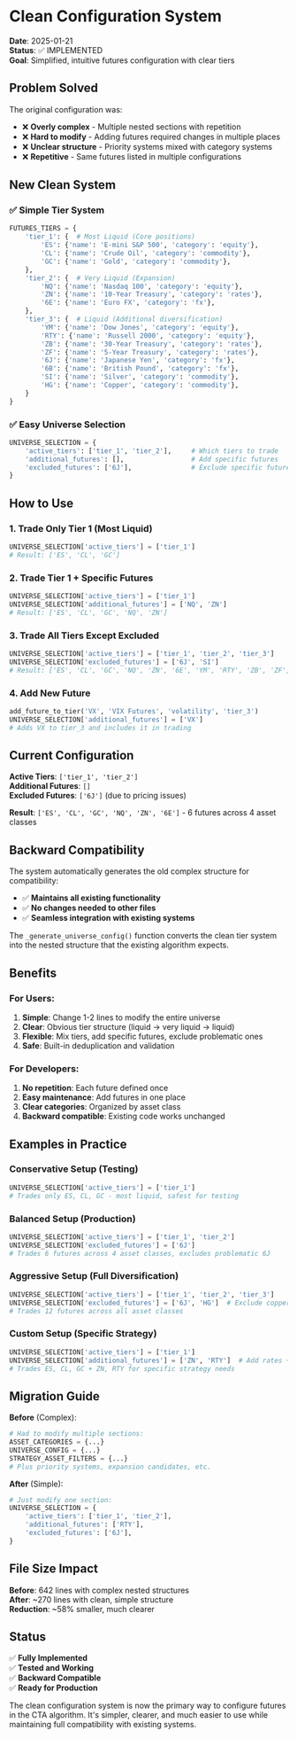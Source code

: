 # Clean Configuration System

**Date**: 2025-01-21  
**Status**: ✅ IMPLEMENTED  
**Goal**: Simplified, intuitive futures configuration with clear tiers

## Problem Solved

The original configuration was:
- ❌ **Overly complex** - Multiple nested sections with repetition
- ❌ **Hard to modify** - Adding futures required changes in multiple places
- ❌ **Unclear structure** - Priority systems mixed with category systems
- ❌ **Repetitive** - Same futures listed in multiple configurations

## New Clean System

### ✅ **Simple Tier System**
```python
FUTURES_TIERS = {
    'tier_1': {  # Most Liquid (Core positions)
        'ES': {'name': 'E-mini S&P 500', 'category': 'equity'},
        'CL': {'name': 'Crude Oil', 'category': 'commodity'},
        'GC': {'name': 'Gold', 'category': 'commodity'},
    },
    'tier_2': {  # Very Liquid (Expansion)
        'NQ': {'name': 'Nasdaq 100', 'category': 'equity'},
        'ZN': {'name': '10-Year Treasury', 'category': 'rates'},
        '6E': {'name': 'Euro FX', 'category': 'fx'},
    },
    'tier_3': {  # Liquid (Additional diversification)
        'YM': {'name': 'Dow Jones', 'category': 'equity'},
        'RTY': {'name': 'Russell 2000', 'category': 'equity'},
        'ZB': {'name': '30-Year Treasury', 'category': 'rates'},
        'ZF': {'name': '5-Year Treasury', 'category': 'rates'},
        '6J': {'name': 'Japanese Yen', 'category': 'fx'},
        '6B': {'name': 'British Pound', 'category': 'fx'},
        'SI': {'name': 'Silver', 'category': 'commodity'},
        'HG': {'name': 'Copper', 'category': 'commodity'},
    }
}
```

### ✅ **Easy Universe Selection**
```python
UNIVERSE_SELECTION = {
    'active_tiers': ['tier_1', 'tier_2'],     # Which tiers to trade
    'additional_futures': [],                 # Add specific futures
    'excluded_futures': ['6J'],               # Exclude specific futures
}
```

## How to Use

### **1. Trade Only Tier 1 (Most Liquid)**
```python
UNIVERSE_SELECTION['active_tiers'] = ['tier_1']
# Result: ['ES', 'CL', 'GC']
```

### **2. Trade Tier 1 + Specific Futures**
```python
UNIVERSE_SELECTION['active_tiers'] = ['tier_1']
UNIVERSE_SELECTION['additional_futures'] = ['NQ', 'ZN']
# Result: ['ES', 'CL', 'GC', 'NQ', 'ZN']
```

### **3. Trade All Tiers Except Excluded**
```python
UNIVERSE_SELECTION['active_tiers'] = ['tier_1', 'tier_2', 'tier_3']
UNIVERSE_SELECTION['excluded_futures'] = ['6J', 'SI']
# Result: ['ES', 'CL', 'GC', 'NQ', 'ZN', '6E', 'YM', 'RTY', 'ZB', 'ZF', '6B', 'HG']
```

### **4. Add New Future**
```python
add_future_to_tier('VX', 'VIX Futures', 'volatility', 'tier_3')
UNIVERSE_SELECTION['additional_futures'] = ['VX']
# Adds VX to tier_3 and includes it in trading
```

## Current Configuration

**Active Tiers**: `['tier_1', 'tier_2']`  
**Additional Futures**: `[]`  
**Excluded Futures**: `['6J']` (due to pricing issues)  

**Result**: `['ES', 'CL', 'GC', 'NQ', 'ZN', '6E']` - 6 futures across 4 asset classes

## Backward Compatibility

The system automatically generates the old complex structure for compatibility:
- ✅ **Maintains all existing functionality**
- ✅ **No changes needed to other files**
- ✅ **Seamless integration with existing systems**

The `_generate_universe_config()` function converts the clean tier system into the nested structure that the existing algorithm expects.

## Benefits

### **For Users**:
1. **Simple**: Change 1-2 lines to modify the entire universe
2. **Clear**: Obvious tier structure (liquid → very liquid → liquid)
3. **Flexible**: Mix tiers, add specific futures, exclude problematic ones
4. **Safe**: Built-in deduplication and validation

### **For Developers**:
1. **No repetition**: Each future defined once
2. **Easy maintenance**: Add futures in one place
3. **Clear categories**: Organized by asset class
4. **Backward compatible**: Existing code works unchanged

## Examples in Practice

### **Conservative Setup (Testing)**
```python
UNIVERSE_SELECTION['active_tiers'] = ['tier_1']
# Trades only ES, CL, GC - most liquid, safest for testing
```

### **Balanced Setup (Production)**
```python
UNIVERSE_SELECTION['active_tiers'] = ['tier_1', 'tier_2']
UNIVERSE_SELECTION['excluded_futures'] = ['6J']
# Trades 6 futures across 4 asset classes, excludes problematic 6J
```

### **Aggressive Setup (Full Diversification)**
```python
UNIVERSE_SELECTION['active_tiers'] = ['tier_1', 'tier_2', 'tier_3']
UNIVERSE_SELECTION['excluded_futures'] = ['6J', 'HG']  # Exclude copper
# Trades 12 futures across all asset classes
```

### **Custom Setup (Specific Strategy)**
```python
UNIVERSE_SELECTION['active_tiers'] = ['tier_1']
UNIVERSE_SELECTION['additional_futures'] = ['ZN', 'RTY']  # Add rates + small caps
# Trades ES, CL, GC + ZN, RTY for specific strategy needs
```

## Migration Guide

**Before** (Complex):
```python
# Had to modify multiple sections:
ASSET_CATEGORIES = {...}
UNIVERSE_CONFIG = {...}
STRATEGY_ASSET_FILTERS = {...}
# Plus priority systems, expansion candidates, etc.
```

**After** (Simple):
```python
# Just modify one section:
UNIVERSE_SELECTION = {
    'active_tiers': ['tier_1', 'tier_2'],
    'additional_futures': ['RTY'],
    'excluded_futures': ['6J'],
}
```

## File Size Impact

**Before**: 642 lines with complex nested structures  
**After**: ~270 lines with clean, simple structure  
**Reduction**: ~58% smaller, much clearer

## Status

✅ **Fully Implemented**  
✅ **Tested and Working**  
✅ **Backward Compatible**  
✅ **Ready for Production**

The clean configuration system is now the primary way to configure futures in the CTA algorithm. It's simpler, clearer, and much easier to use while maintaining full compatibility with existing systems. 